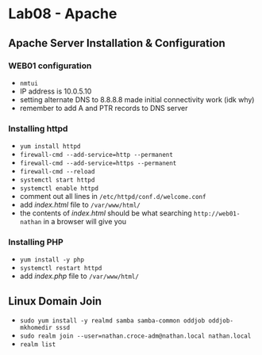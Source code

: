 # Lab08 - Apache

## Apache Server Installation & Configuration

### WEB01 configuration

* `nmtui`
* IP address is 10.0.5.10
* setting alternate DNS to 8.8.8.8 made initial connectivity work (idk why)
* remember to add A and PTR records to DNS server

### Installing httpd

* `yum install httpd`
* `firewall-cmd --add-service=http --permanent`
* `firewall-cmd --add-service=https --permanent`
* `firewall-cmd --reload`
* `systemctl start httpd`
* `systemctl enable httpd`
* comment out all lines in `/etc/httpd/conf.d/welcome.conf`
* add _index.html_ file to `/var/www/html/`
* the contents of _index.html_ should be what searching `http://web01-nathan` in a browser will give you

### Installing PHP

* `yum install -y php`
* `systemctl restart httpd`
* add _index.php_ file to `/var/www/html/`

## Linux Domain Join

* `sudo yum install -y realmd samba samba-common oddjob oddjob-mkhomedir sssd`
* `sudo realm join --user=nathan.croce-adm@nathan.local nathan.local`
* `realm list`
